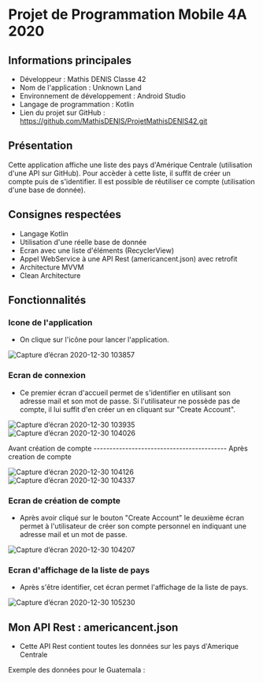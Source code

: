 # Projet de Programmation Mobile 4A 2020

## Informations principales 
- Développeur : Mathis DENIS Classe 42
- Nom de l'application : Unknown Land
- Environnement de développement : Android Studio 
- Langage de programmation : Kotlin
- Lien du projet sur GitHub : https://github.com/MathisDENIS/ProjetMathisDENIS42.git
## Présentation 
Cette application affiche une liste des pays d'Amérique Centrale (utilisation d'une API sur GitHub). Pour accèder à cette liste, il suffit de créer un compte puis de s'identifier. Il est possible de réutiliser ce compte (utilisation d'une base de donnée).
## Consignes respectées
- Langage Kotlin
- Utilisation d'une réelle base de donnée
- Ecran avec une liste d'éléments (RecyclerView)
- Appel WebService à une API Rest (americancent.json) avec retrofit
- Architecture MVVM
- Clean Architecture
## Fonctionnalités
### Icone de l'application
- On clique sur l'icône pour lancer l'application.

![Capture d’écran 2020-12-30 103857](https://user-images.githubusercontent.com/62901279/103344377-bd7f9a80-4a8e-11eb-8cc6-a7596d8daa89.png)


### Ecran de connexion
- Ce premier écran d'accueil permet de s'identifier en utilisant son adresse mail et son mot de passe. Si l'utilisateur ne possède pas de compte, il lui suffit d'en créer un en cliquant sur "Create Account".

![Capture d’écran 2020-12-30 103935](https://user-images.githubusercontent.com/62901279/103345872-ce320f80-4a92-11eb-93ad-f6f328282fc9.png)
![Capture d’écran 2020-12-30 104026](https://user-images.githubusercontent.com/62901279/103345954-0fc2ba80-4a93-11eb-9f81-8147d98e8b47.png)

Avant création de compte ------------------------------------------ Après creation de compte

![Capture d’écran 2020-12-30 104126](https://user-images.githubusercontent.com/62901279/103345995-28cb6b80-4a93-11eb-855c-db429e0a08f4.png)
![Capture d’écran 2020-12-30 104337](https://user-images.githubusercontent.com/62901279/103346179-95466a80-4a93-11eb-9e95-d14fc2d4b45d.png)


### Ecran de création de compte
- Après avoir cliqué sur le bouton "Create Account" le deuxième écran permet à l'utilisateur de créer son compte personnel en indiquant une adresse mail et un mot de passe.

![Capture d’écran 2020-12-30 104207](https://user-images.githubusercontent.com/62901279/103346044-4567a380-4a93-11eb-8d23-76c7565f35a6.png)

### Ecran d'affichage de la liste de pays 
- Après s'être identifier, cet écran permet l'affichage de la liste de pays.

![Capture d’écran 2020-12-30 105230](https://user-images.githubusercontent.com/62901279/103346433-40572400-4a94-11eb-9963-b8b2c70463e7.png)

## Mon API Rest : americancent.json
- Cette API Rest contient toutes les données sur les pays d'Amerique Centrale

Exemple des données pour le Guatemala :

